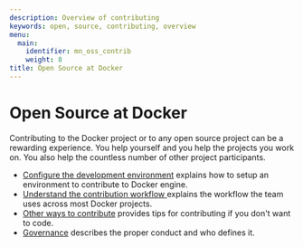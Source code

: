```yaml
---
description: Overview of contributing
keywords: open, source, contributing, overview
menu:
  main:
    identifier: mn_oss_contrib
    weight: 8
title: Open Source at Docker
---
```


# Open Source at Docker

Contributing to the Docker project or to any open source project can be a
rewarding experience. You help yourself and you help the projects you work on.
You also help the countless number of other project participants.

- [Configure the development environment](project/who-written-for.md) explains how to setup an environment to contribute to Docker engine.
- [Understand the contribution workflow ](workflow/make-a-contribution.md) explains the workflow the team uses across most Docker projects.
- [Other ways to contribute](ways/index.md) provides tips for contributing if you don't want to code.
- [Governance](governance/index.md) describes the proper conduct and who defines it.